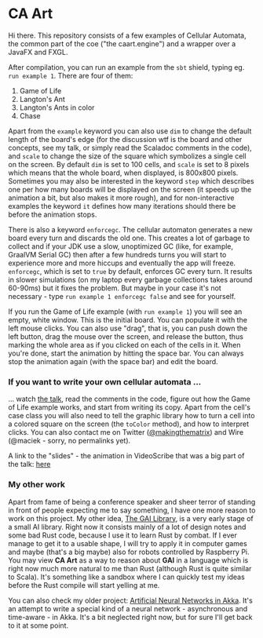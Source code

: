 # CA Art

Hi there. 
This repository consists of a few examples of Cellular Automata, the common part of the coe ("the caart.engine") and a wrapper over a JavaFX and FXGL.

After compilation, you can run an example from the `sbt` shield, typing eg. `run example 1`. There are four of them:
1. Game of Life
2. Langton's Ant
3. Langton's Ants in color
4. Chase

Apart from the `example` keyword you can also use `dim` to change the default length of the board's edge (for the discussion wtf is the board and other concepts, see my talk, or simply read the Scaladoc comments in the code), and `scale` to change the size of the square which symbolizes a single cell on the screen. By default `dim` is set to 100 cells, and `scale` is set to 8 pixels which means that the whole board, when displayed, is 800x800 pixels. Sometimes you may also be interested in the keyword `step` which describes one per how many boards will be displayed on the screen (it speeds up the animation a bit, but also makes it more rough), and for non-interactive examples the keyword `it` defines how many iterations should there be before the animation stops.

There is also a keyword `enforcegc`. The cellular automaton generates a new board every turn and discards the old one. This creates a lot of garbage to collect and if your JDK use a slow, unoptimized GC (like, for example, GraalVM Serial GC) then after a few hundreds turns you will start to experience more and more hiccups and eventually the app will freeze. `enforcegc`, which is set to `true` by default, enforces GC every turn. It results in slower simulations (on my laptop every garbage collections takes around 60-90ms) but it fixes the problem. But maybe in your case it's not necessary - type `run example 1 enforcegc false` and see for yourself.  

If you run the Game of Life example (with `run example 1`) you will see an empty, white window. This is the initial board. You can populate it with the left mouse clicks. You can also use "drag", that is, you can push down the left button, drag the mouse over the screen, and release the button, thus marking the whole area as if you clicked on each of the cells in it. When you're done, start the animation by hitting the space bar. You can always stop the animation again (with the space bar) and edit the board. 

### If you want to write your own cellular automata ...

... watch [the talk](https://www.youtube.com/watch?v=0ABjVP0st08), read the comments in the code, figure out how the Game of Life example works, and start from writing its copy. Apart from the cell's case class you will also need to tell the graphic library how to turn a cell into a colored square on the screen (the `toColor` method), and how to interpret clicks. You can also contact me on Twitter ([@makingthematrix](https://twitter.com/makingthematrix)) and Wire (@maciek - sorry, no permalinks yet).

A link to the "slides" - the animation in VideoScribe that was a big part of the talk: [here](https://drive.google.com/file/d/1wsKXR3r-_lGhPVG-KyxA7aJ_OOL5EVy2/view?usp=sharing)

### My other work

Apart from fame of being a conference speaker and sheer terror of standing in front of people expecting me to say something, I have one more reason to work on this project. My other idea, [The GAI Library](https://github.com/makingthematrix/gailibrary), is a very early stage of a small AI library. Right now it consists mainly of a lot of design notes and some bad Rust code, because I use it to learn Rust by combat. If I ever manage to get it to a usable shape, I will try to apply it in computer games and maybe (that's a big maybe) also for robots controlled by Raspberry Pi. You may view **CA Art** as a way to reason about **GAI** in a language which is right now much more natural to me than Rust (although Rust is quite similar to Scala). It's something like a sandbox where I can quickly test my ideas before the Rust compile will start yelling at me.

You can also check my older project: [Artificial Neural Networks in Akka](https://github.com/makingthematrix/ann). It's an attempt to write a special kind of a neural network - asynchronous and time-aware - in Akka. It's a bit neglected right now, but for sure I'll get back to it at some point.
